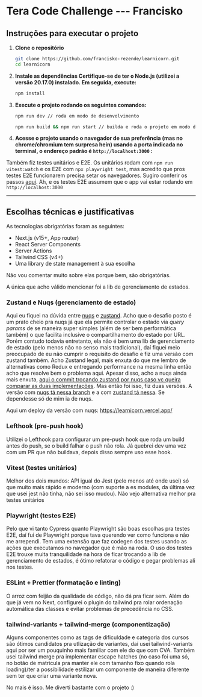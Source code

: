 # Tera Code Challenge --- Francisko

## Instruções para executar o projeto

1. **Clone o repositório**
   ```bash
   git clone https://github.com/francisko-rezende/learnicorn.git
   cd learnicorn
   ```

1. **Instale as dependências Certifique-se de ter o Node.js (utilizei a versão 20.17.0) instalado. Em seguida, execute:**
   ```bash
   npm install
   ```
2. **Execute o projeto rodando os seguintes comandos:**
   ```bash
   npm run dev // roda em modo de desenvolvimento

   npm run build && npm run start // builda e roda o projeto em modo de produção
   ```

2. **Acesse o projeto usando o navegador de sua preferência (mas no chrome/chromium tem surpresa hein) usando a porta indicada no terminal, o endereço padrão é `http://localhost:3000` :**


Também fiz testes unitários e E2E. Os unitários rodam com `npm run vitest:watch` e os E2E com `npx playwright test`, mas acredito que pros testes E2E funcionarem precisa setar os navegadores. Sugiro conferir os passos [aqui](https://playwright.dev/). Ah, e os testes E2E assumem que o app vai estar rodando em `http://localhost:3000`

---

## **Escolhas técnicas e justificativas**

As tecnologias obrigatórias foram as seguintes:

- Next.js (v15+, App router)
- React Server Components
- Server Actions
- Tailwind CSS (v4+)
- Uma library de state management à sua escolha

Não vou comentar muito sobre elas porque bem, são obrigatórias.

A única que acho válido mencionar foi a lib de gerenciamento de estados.

### **Zustand e Nuqs (gerenciamento de estado)**

Aqui eu fiquei na dúvida entre [nuqs](https://nuqs.47ng.com/) e [zustand](https://zustand.docs.pmnd.rs/getting-started/introduction).
Acho que o desafio posto é um prato cheio pra nuqs já que ela permite controlar o estado via *query params* de se maneira super simples (além de ser bem performática também) o que facilita inclusive o compartilhamento do estado por URL. Porém contudo todavia entretanto, ela não é bem uma lib de gerenciamento de estado (pelo menos não no senso mais tradicional), daí fiquei meio preocupado de eu não cumprir o requisito do desafio e fiz uma versão com zustand também. Acho Zustand legal, mais enxuta do que me lembro de alternativas como Redux e entregando performance na mesma linha então acho que resolve bem o problema aqui. Apesar disso, acho a nuqs ainda mais enxuta, [aqui o commit trocando zustand por nuqs caso vc queira comparar as duas implementações](https://github.com/francisko-rezende/learnicorn/commit/9136c5e79c1f3529f8552715d888e0966a9dc3df).
Mas então foi isso, fiz duas versões. A versão com  [nuqs tá nessa branch](https://github.com/francisko-rezende/learnicorn/tree/feature/with-nuqs) e a com [zustand tá nessa](https://github.com/francisko-rezende/learnicorn/tree/feature/with-zustand). Se dependesse só de mim ia de nuqs.

Aqui um deploy da versão com nuqs: https://learnicorn.vercel.app/

### **Lefthook (pre-push hook)**

Utilizei o Lefthook para configurar um pre-push hook que roda um build antes do push, se o build falhar o push não rola. Já quebrei dev uma vez com um PR que não buildava, depois disso sempre uso esse hook.

### **Vitest (testes unitários)**

Melhor dos dois mundos: API igual do Jest (pelo menos até onde usei) só que muito mais rápido e moderno (com suporte a es modules, da última vez que usei jest não tinha, não sei isso mudou). Não vejo alternativa melhor pra testes unitários

### **Playwright (testes E2E)**

Pelo que vi tanto Cypress quanto Playwright são boas escolhas pra testes E2E, daí fui de Playwright porque tava querendo ver como funciona e não me arrependi. Tem uma extensão que faz codegen dos testes usando as ações que executamos no navegador que é mão na roda. O uso dos testes E2E trouxe muita tranquilidade na hora de ficar trocando a lib de gerenciamento de estados, é ótimo refatorar o código e pegar problemas ali nos testes.

### **ESLint + Prettier (formatação e linting)**

O arroz com feijão da qualidade de código, não dá pra ficar sem. Além do que já vem no Next, configurei o plugin do tailwind pra rolar ordenação automática das classes e evitar problemas de precedência no CSS.

### **tailwind-variants + tailwind-merge (componentização)**

Alguns componentes como as tags de dificuldade e categoria dos cursos são ótimos candidatos pra utlização de variantes, daí usei tailwind-variants aqui por ser um pouquinho mais familiar com ele do que com CVA. Também usei tailwind merge pra implementar escape hatches (no caso foi uma só, no botão de matricula pra manter ele com tamanho fixo quando rola loading)/ter a possibilidade estilizar um componente de maneira diferente sem ter que criar uma variante nova.

No mais é isso. Me diverti bastante com o projeto :)